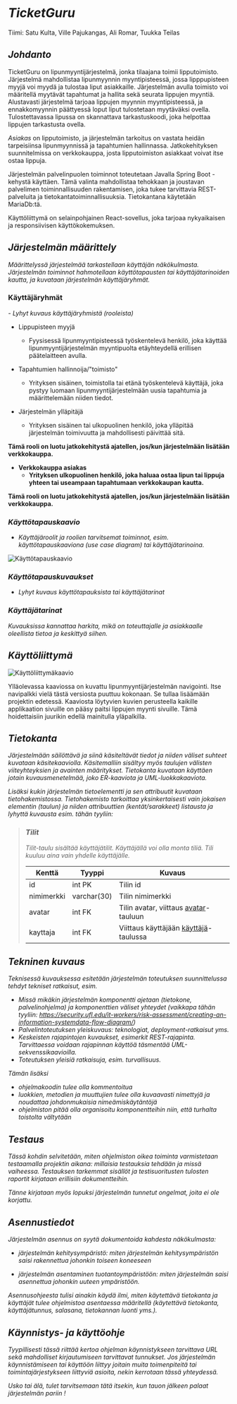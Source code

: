 # *TicketGuru*

Tiimi: Satu Kulta, Ville Pajukangas, Ali Romar, Tuukka Teilas

## *Johdanto*

TicketGuru on lipunmyyntijärjestelmä, jonka tilaajana toimii lipputoimisto. Järjestelmä mahdollistaa lipunmyynnin myyntipisteessä, jossa lipppupisteen myyjä voi myydä ja tulostaa liput asiakkaille. Järjestelmän avulla toimisto voi määritellä myytävät tapahtumat ja hallita sekä seurata lippujen myyntiä. Alustavasti järjestelmä tarjoaa lippujen myynnin myyntipisteessä, ja ennakkomyynnin päättyessä loput liput tulostetaan myytäväksi ovella. Tulostettavassa lipussa on skannattava tarkastuskoodi, joka helpottaa lippujen tarkastusta ovella.

*Asiakas* on lipputoimisto, ja järjestelmän tarkoitus on vastata heidän tarpeisiinsa lipunmyynnissä ja tapahtumien hallinnassa. Jatkokehityksen suunnitelmissa on verkkokauppa, josta lipputoimiston asiakkaat voivat itse ostaa lippuja.

Järjestelmän palvelinpuolen toiminnot toteutetaan Javalla Spring Boot -kehystä käyttäen. Tämä valinta mahdollistaa tehokkaan ja joustavan palvelimen toiminnallisuuden rakentamisen, joka tukee tarvittavia REST-palveluita ja tietokantatoiminnallisuuksia. Tietokantana käytetään MariaDb:tä.

Käyttöliittymä on selainpohjainen React-sovellus, joka tarjoaa nykyaikaisen ja responsiivisen käyttökokemuksen. 

## *Järjestelmän määrittely*

*Määrittelyssä järjestelmää tarkastellaan käyttäjän näkökulmasta. Järjestelmän
toiminnot hahmotellaan käyttötapausten tai käyttäjätarinoiden kautta, ja kuvataan järjestelmän
käyttäjäryhmät.*

### Käyttäjäryhmät
*-   Lyhyt kuvaus käyttäjäryhmistä (rooleista)*

- Lippupisteen myyjä
    - Fyysisessä lipunmyyntipisteessä työskentelevä henkilö, joka käyttää lipunmyyntijärjestelmän myyntipuolta etäyhteydellä erillisen päätelaitteen avulla.

- Tapahtumien hallinnoija/"toimisto"
    - Yrityksen sisäinen, toimistolla tai etänä työskentelevä käyttäjä, joka pystyy luomaan lipunmyyntijärjestelmään uusia tapahtumia ja määrittelemään niiden tiedot.

- Järjestelmän ylläpitäjä
    - Yrityksen sisäinen tai ulkopuolinen henkilö, joka ylläpitää järjestelmän toimivuutta ja mahdollisesti päivittää sitä.

**Tämä rooli on luotu jatkokehitystä ajatellen, jos/kun järjestelmään lisätään verkkokauppa.**
- **Verkkokauppa asiakas**
    - **Yrityksen ulkopuolinen henkilö, joka haluaa ostaa lipun tai lippuja yhteen tai useampaan tapahtumaan verkkokaupan kautta.**

**Tämä rooli on luotu jatkokehitystä ajatellen, jos/kun järjestelmään lisätään verkkokauppa.**




### *Käyttötapauskaavio*
-   *Käyttäjäroolit ja roolien tarvitsemat toiminnot, esim. käyttötapauskaaviona
    (use case diagram) tai käyttäjätarinoina.*

![Käyttötapauskaavio](käyttötapauskaavio.png "Käyttötapauskaavio")

### *Käyttötapauskuvaukset*
-   *Lyhyt kuvaus käyttötapauksista tai käyttäjätarinat*

### *Käyttäjätarinat*

*Kuvauksissa kannattaa harkita, mikä on toteuttajalle ja asiakkaalle oleellista
tietoa ja keskittyä siihen.*

## *Käyttöliittymä*

![Käyttöliittymäkaavio](käyttöliittymäkaavio.png "käyttöliittymäkaavio")

Ylläolevassa kaaviossa on kuvattu lipunmyyntijärjestelmän navigointi. Itse navipalkki vielä tästä versiosta puuttuu kokonaan. Se tullaa lisäämään projektin edetessä. Kaaviosta löytyvien kuvien perusteella kaikille applikaation sivuille on pääsy paitsi lippujen myynti sivuille. Tämä hoidettaisiin juurikin edellä mainitulla yläpalkilla. 

## *Tietokanta*

*Järjestelmään säilöttävä ja siinä käsiteltävät tiedot ja niiden väliset suhteet
kuvataan käsitekaaviolla. Käsitemalliin sisältyy myös taulujen välisten viiteyhteyksien ja avainten
määritykset. Tietokanta kuvataan käyttäen jotain kuvausmenetelmää, joko ER-kaaviota ja UML-luokkakaaviota.*

*Lisäksi kukin järjestelmän tietoelementti ja sen attribuutit kuvataan
tietohakemistossa. Tietohakemisto tarkoittaa yksinkertaisesti vain jokaisen elementin (taulun) ja niiden
attribuuttien (kentät/sarakkeet) listausta ja lyhyttä kuvausta esim. tähän tyyliin:*

> ### _Tilit_
> _Tilit-taulu sisältää käyttäjätilit. Käyttäjällä voi olla monta tiliä. Tili kuuluu aina vain yhdelle käyttäjälle._
>
> Kenttä | Tyyppi | Kuvaus
> ------ | ------ | ------
> id | int PK | Tilin id
> nimimerkki | varchar(30) |  Tilin nimimerkki
> avatar | int FK | Tilin avatar, viittaus [avatar](#Avatar)-tauluun
> kayttaja | int FK | Viittaus käyttäjään [käyttäjä](#Kayttaja)-taulussa

## *Tekninen kuvaus*

*Teknisessä kuvauksessa esitetään järjestelmän toteutuksen suunnittelussa tehdyt tekniset
ratkaisut, esim.*

-   *Missä mikäkin järjestelmän komponentti ajetaan (tietokone, palvelinohjelma)
    ja komponenttien väliset yhteydet (vaikkapa tähän tyyliin:
    https://security.ufl.edu/it-workers/risk-assessment/creating-an-information-systemdata-flow-diagram/)*
-   *Palvelintoteutuksen yleiskuvaus: teknologiat, deployment-ratkaisut yms.*
-   *Keskeisten rajapintojen kuvaukset, esimerkit REST-rajapinta. Tarvittaessa voidaan rajapinnan käyttöä täsmentää
    UML-sekvenssikaavioilla.*
-   *Toteutuksen yleisiä ratkaisuja, esim. turvallisuus.*

*Tämän lisäksi*

-   *ohjelmakoodin tulee olla kommentoitua*
-   *luokkien, metodien ja muuttujien tulee olla kuvaavasti nimettyjä ja noudattaa
    johdonmukaisia nimeämiskäytäntöjä*
-   *ohjelmiston pitää olla organisoitu komponentteihin niin, että turhalta toistolta
    vältytään*

## *Testaus*

*Tässä kohdin selvitetään, miten ohjelmiston oikea toiminta varmistetaan
testaamalla projektin aikana: millaisia testauksia tehdään ja missä vaiheessa.
Testauksen tarkemmat sisällöt ja testisuoritusten tulosten raportit kirjataan
erillisiin dokumentteihin.*

*Tänne kirjataan myös lopuksi järjestelmän tunnetut ongelmat, joita ei ole korjattu.*

## *Asennustiedot*

*Järjestelmän asennus on syytä dokumentoida kahdesta näkökulmasta:*

-   *järjestelmän kehitysympäristö: miten järjestelmän kehitysympäristön saisi
    rakennettua johonkin toiseen koneeseen*

-   *järjestelmän asentaminen tuotantoympäristöön: miten järjestelmän saisi
    asennettua johonkin uuteen ympäristöön.*

*Asennusohjeesta tulisi ainakin käydä ilmi, miten käytettävä tietokanta ja
käyttäjät tulee ohjelmistoa asentaessa määritellä (käytettävä tietokanta,
käyttäjätunnus, salasana, tietokannan luonti yms.).*

## *Käynnistys- ja käyttöohje*

*Tyypillisesti tässä riittää kertoa ohjelman käynnistykseen tarvittava URL sekä
mahdolliset kirjautumiseen tarvittavat tunnukset. Jos järjestelmän
käynnistämiseen tai käyttöön liittyy joitain muita toimenpiteitä tai toimintajärjestykseen liittyviä asioita, nekin kerrotaan tässä yhteydessä.*

*Usko tai älä, tulet tarvitsemaan tätä itsekin, kun tauon jälkeen palaat
järjestelmän pariin !*
